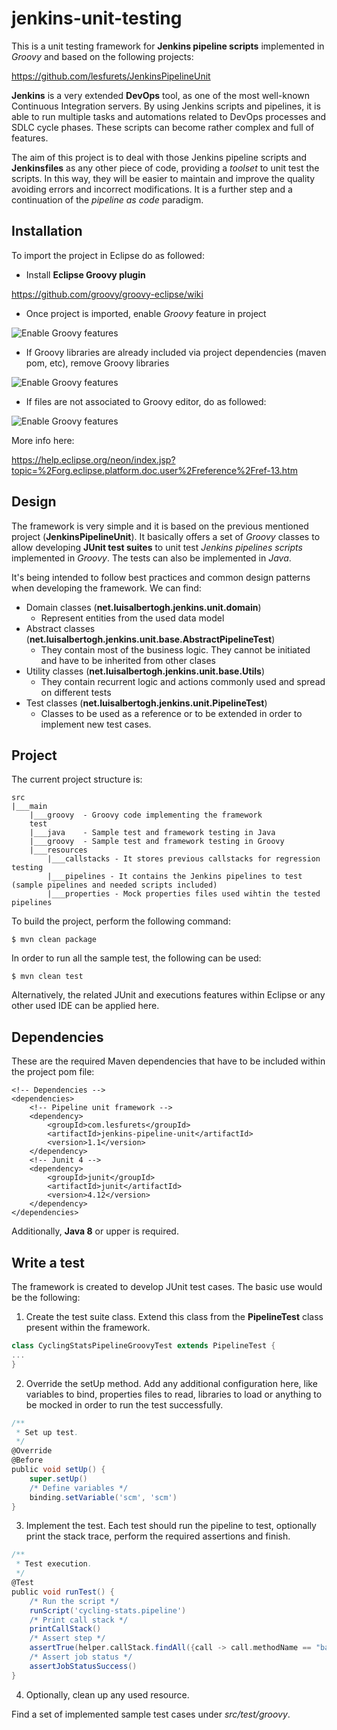 # jenkins-unit-testing

This is a unit testing framework for **Jenkins pipeline scripts** implemented in _Groovy_ and based on the following projects:

https://github.com/lesfurets/JenkinsPipelineUnit

**Jenkins** is a very extended **DevOps** tool, as one of the most well-known Continuous Integration servers. By using Jenkins scripts and pipelines, it is able to run multiple tasks and automations related to DevOps processes and SDLC cycle phases. These scripts can become rather complex and full of features.

The aim of this project is to deal with those Jenkins pipeline scripts and **Jenkinsfiles** as any other piece of code, providing a _toolset_ to unit test the scripts. In this way, they will be easier to maintain and improve the quality avoiding errors and incorrect modifications. It is a further step and a continuation of the _pipeline as code_ paradigm.

## Installation

To import the project in Eclipse do as followed:
* Install **Eclipse Groovy plugin**

https://github.com/groovy/groovy-eclipse/wiki

* Once project is imported, enable _Groovy_ feature in project

![Enable Groovy features](pics/jut01.png)

* If Groovy libraries are already included via project dependencies (maven pom, etc), remove Groovy libraries

![Enable Groovy features](pics/jut02.png)

* If files are not associated to Groovy editor, do as followed:

![Enable Groovy features](pics/jut03.png)

More info here:

https://help.eclipse.org/neon/index.jsp?topic=%2Forg.eclipse.platform.doc.user%2Freference%2Fref-13.htm

## Design

The framework is very simple and it is based on the previous mentioned project (**JenkinsPipelineUnit**). It basically offers a set of _Groovy_ classes to allow developing **JUnit test suites** to unit test _Jenkins pipelines scripts_ implemented in _Groovy_. The tests can also be implemented in _Java_.

It's being intended to follow best practices and common design patterns when developing the framework. We can find:
* Domain classes (**net.luisalbertogh.jenkins.unit.domain**)
	* Represent entities from the used data model
* Abstract classes (**net.luisalbertogh.jenkins.unit.base.AbstractPipelineTest**)
	* They contain most of the business logic. They cannot be initiated and have to be inherited from other clases 
* Utility classes (**net.luisalbertogh.jenkins.unit.base.Utils**)
	* They contain recurrent logic and actions commonly used and spread on different tests
* Test classes (**net.luisalbertogh.jenkins.unit.PipelineTest**)
	* Classes to be used as a reference or to be extended in order to implement new test cases.

## Project

The current project structure is:

```
src
|___main
	|___groovy 	- Groovy code implementing the framework
	test
	|___java 	- Sample test and framework testing in Java
	|___groovy 	- Sample test and framework testing in Groovy
	|___resources
		|___callstacks - It stores previous callstacks for regression testing
		|___pipelines - It contains the Jenkins pipelines to test (sample pipelines and needed scripts included)
		|___properties - Mock properties files used wihtin the tested pipelines 
```

To build the project, perform the following command:

```
$ mvn clean package
```

In order to run all the sample test, the following can be used:

```
$ mvn clean test
```

Alternatively, the related JUnit and executions features within Eclipse or any other used IDE can be applied here.

## Dependencies

These are the required Maven dependencies that have to be included within the project pom file:

```maven
<!-- Dependencies -->
<dependencies>
	<!-- Pipeline unit framework -->
	<dependency>
		<groupId>com.lesfurets</groupId>
		<artifactId>jenkins-pipeline-unit</artifactId>
		<version>1.1</version>
	</dependency>
	<!-- Junit 4 -->
	<dependency>
		<groupId>junit</groupId>
		<artifactId>junit</artifactId>
		<version>4.12</version>
	</dependency>
</dependencies>
```

Additionally, **Java 8** or upper is required.

## Write a test

The framework is created to develop JUnit test cases. The basic use would be the following:

1. Create the test suite class. Extend this class from the **PipelineTest** class present within the framework.
```groovy
class CyclingStatsPipelineGroovyTest extends PipelineTest {
...
}
```
2. Override the setUp method. Add any additional configuration here, like variables to bind, properties files to read, libraries to load or anything to be mocked in order to run the test successfully.
```groovy
/**
 * Set up test.
 */
@Override
@Before
public void setUp() {
    super.setUp()
    /* Define variables */
    binding.setVariable('scm', 'scm')
}
```
3. Implement the test. Each test should run the pipeline to test, optionally print the stack trace, perform the required assertions and finish.
```groovy
/**
 * Test execution.
 */
@Test
public void runTest() {
    /* Run the script */
    runScript('cycling-stats.pipeline')
    /* Print call stack */
    printCallStack()
    /* Assert step */
    assertTrue(helper.callStack.findAll({call -> call.methodName == "bat"}).any({call -> MethodCall.callArgsToString(call).contains("mvn deploy")}))
    /* Assert job status */
    assertJobStatusSuccess()
}
```
4. Optionally, clean up any used resource.

Find a set of implemented sample test cases under _src/test/groovy_.